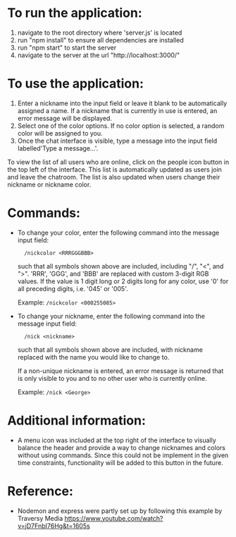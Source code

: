 
# To run the application:
1. navigate to the root directory where 'server.js' is located
2. run "npm install" to ensure all dependencies are installed
3. run "npm start" to start the server
4. navigate to the server at the url "http://localhost:3000/"

# To use the application:
1. Enter a nickname into the input field or leave it blank to be automatically assigned a name. If a nickname that is currently in use is entered, an error message will be displayed.
2. Select one of the color options. If no color option is selected, a random color will be assigned to you.
3. Once the chat interface is visible, type a message into the input field labelled'Type a message...'.
	
To view the list of all users who are online, click on the people icon button in the top left of the interface. This list is automatically updated as users join and leave the chatroom. The list is also updated when users change their nickname or nickname color.

# Commands:
- To change your color, enter the following command into the message input field:

		/nickcolor <RRRGGGBBB>

	such that all symbols shown above are included, including "/", "<", and ">".
	'RRR', 'GGG', and 'BBB' are replaced with custom 3-digit RGB values.
	If the value is 1 digit long or 2 digits long for any color, use '0' for 
	all preceding digits, i.e. '045' or '005'.

	Example:  ```/nickcolor <000255085>```

- To change your nickname, enter the following command into the message input field:
		
		/nick <nickname>

	such that all symbols shown above are included, with nickname replaced with the name you would like to change to.

	If a non-unique nickname is entered, an error message is returned that is only visible to you and to no other user who is currently online.

	Example: ```/nick <George>```

# Additional information:
- A menu icon was included at the top right of the interface to visually balance the header and provide a way to change nicknames and colors without using commands. Since this could not be implement in the given time constraints, functionality will be added to this button in the future.

# Reference:
- Nodemon and express were partly set up by following this example by Traversy Media https://www.youtube.com/watch?v=jD7FnbI76Hg&t=1605s
